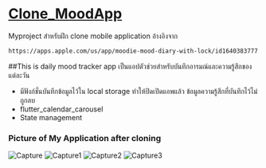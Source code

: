 # [Clone_MoodApp](https://apps.apple.com/us/app/moodie-mood-diary-with-lock/id1640383777)
 Myproject สำหรับฝึก clone mobile application อ้างอิงจาก
 ```bash
https://apps.apple.com/us/app/moodie-mood-diary-with-lock/id1640383777
  ``` 
##This is daily mood tracker app เป็นแอปตัวช่วยสำหรับบันทึกอารมณ์และความรู้สึกของแต่ละวัน
- มีฟังก์ชั่นบันทึกข้อมูลไว้ใน local storage ทำให้ปิดเปิดแอพแล้ว ข้อมูลความรู้สึกที่บันทึกไว้ไม่ถูกลบ
- flutter_calendar_carousel
- State management
### Picture of My Application after cloning
![Capture](https://github.com/user-attachments/assets/09e59da5-43c1-45b8-b1b3-74274912f003)
![Capture1](https://github.com/user-attachments/assets/ff69ec38-3748-42c6-b8c7-9f474fda259e)
![Capture2](https://github.com/user-attachments/assets/5f8a7de1-cfff-4062-885d-8d2defb066cf)
![Capture3](https://github.com/user-attachments/assets/c31d6cd4-b62f-4434-a748-1198d9a29195)
